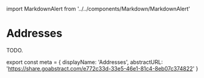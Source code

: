import MarkdownAlert from '../../components/Markdown/MarkdownAlert'

# Addresses

TODO.

export const meta = {
  displayName: 'Addresses',
  abstractURL: 'https://share.goabstract.com/e772c33d-33e5-46e1-81c4-8eb07c374822'
}
